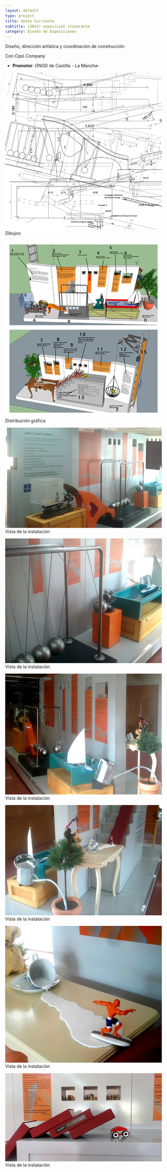 ```yaml
---
layout: default 
type: project
title: Gente Corriente
subtitle: (2015) exposición itinerante
category: Diseño de Exposiciones
---
```


Diseño, dirección artística y coordinación de construcción

Con Cipó Company

- **Promotor**: ONGD de Castilla - La Mancha-

![](01.jpg)
Dibujos

![](02.jpg)
Distribución gráfica

![](03.jpg)
Vista de la instalación

![](04.jpg)
Vista de la instalación

![](05.jpg)
Vista de la instalación

![](06.jpg)
Vista de la instalación

![](07.jpg)
Vista de la instalación

![](08.jpg)
Vista de la instalación

